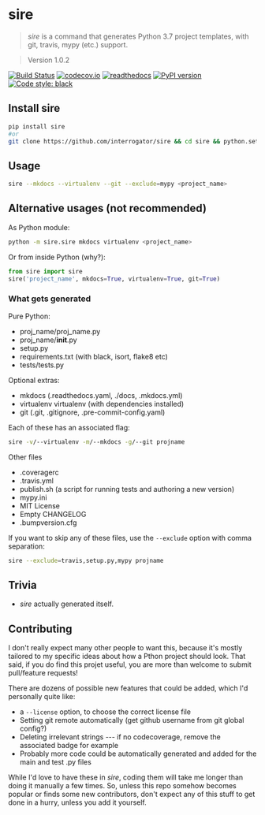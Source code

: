 # sire

> *sire* is a command that generates Python 3.7 project templates, with git, travis, mypy (etc.) support.

> Version 1.0.2

[![Build Status](https://travis-ci.org/interrogator/sire.svg?branch=master)](https://travis-ci.org/interrogator/sire)
[![codecov.io](https://codecov.io/gh/interrogator/sire/branch/master/graph/badge.svg)](https://codecov.io/gh/interrogator/sire)
[![readthedocs](https://readthedocs.org/projects/sire/badge/?version=latest)](https://sire.readthedocs.io/en/latest/)
[![PyPI version](https://badge.fury.io/py/sire.svg)](https://badge.fury.io/py/sire)
[![Code style: black](https://img.shields.io/badge/code%20style-black-000000.svg)](https://github.com/python/black)

## Install sire

```bash
pip install sire
#or
git clone https://github.com/interrogator/sire && cd sire && python.setup.py install
```

## Usage

```bash
sire --mkdocs --virtualenv --git --exclude=mypy <project_name>
```

## Alternative usages (not recommended)

As Python module:

```bash
python -m sire.sire mkdocs virtualenv <project_name>
```

Or from inside Python (why?):

```python
from sire import sire
sire('project_name', mkdocs=True, virtualenv=True, git=True)
```

### What gets generated

Pure Python:

* proj_name/proj_name.py
* proj_name/__init__.py
* setup.py
* requirements.txt (with black, isort, flake8 etc)
* tests/tests.py

Optional extras:

* mkdocs (.readthedocs.yaml, ./docs, .mkdocs.yml)
* virtualenv virtualenv (with dependencies installed)
* git (.git, .gitignore, .pre-commit-config.yaml)

Each of these has an associated flag:

```bash
sire -v/--virtualenv -m/--mkdocs -g/--git projname
```

Other files

* .coveragerc
* .travis.yml
* publish.sh (a script for running tests and authoring a new version)
* mypy.ini
* MIT License
* Empty CHANGELOG
* .bumpversion.cfg

If you want to skip any of these files, use the `--exclude` option with comma separation:

```bash
sire --exclude=travis,setup.py,mypy projname
```

## Trivia

* *sire* actually generated itself.

## Contributing

I don't really expect many other people to want this, because it's mostly tailored to my specific ideas about how a Pthon project should look. That said, if you do find this projet useful, you are more than welcome to submit pull/feature requests!

There are dozens of possible new features that could be added, which I'd personally quite like:

* a `--license` option, to choose the correct license file
* Setting git remote automatically (get github username from git global config?)
* Deleting irrelevant strings --- if no codecoverage, remove the associated badge for example
* Probably more code could be automatically generated and added for the main and test .py files

While I'd love to have these in *sire*, coding them will take me longer than doing it manually a few times. So, unless this repo somehow becomes popular or finds some new contributors, don't expect any of this stuff to get done in a hurry, unless you add it yourself.